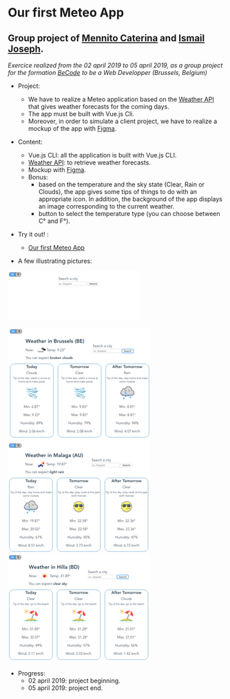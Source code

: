 
Our first Meteo App
=================================

Group project of [Mennito Caterina](https://github.com/caterinamennito) and [Ismail Joseph](https://github.com/Fesouille).
----------------------------------

*Exercice realized from the 02 april 2019 to 05 april 2019, as a group project for the formation [BeCode](https://www.becode.org/) to be a Web Developper (Brussels, Belgium)*


* Project:

	* We have to realize a Meteo application based on the [Weather API](https://openweathermap.org/api) that gives weather forecasts for the coming days.
	* The app must be built with Vue.js Cli. 
	* Moreover, in order to simulate a client project, we have to realize a mockup of the app with [Figma](https://www.figma.com/file/BbhLVl89FcFxnEIHAw5wmN/Meteo?node-id=0%3A1).

* Content:
	* Vue.js CLI: all the application is built with Vue.js CLI.
	* [Weather API](https://openweathermap.org/api): to retrieve weather forecasts.
	* Mockup with [Figma](https://www.figma.com/file/BbhLVl89FcFxnEIHAw5wmN/Meteo?node-id=0%3A1).
	* Bonus: 
		* based on the temperature and the sky state (Clear, Rain or Clouds), the app gives some tips of things to do with an appropriate icon. In addition, the background of the app displays an image corresponding to the current weather.
		* button to select the temperature type (you can choose between C° and F°).

* Try it out! :
	* [Our first Meteo App](https://fesouille.github.io/MeteoApp/)

* A few illustrating pictures:

![Screenshot Meteo app](img/meteoapp_1.png)

![Screenshot Meteo app](img/meteoapp_2.png)
![Screenshot Meteo app](img/meteoapp_3.png)
![Screenshot Meteo app](img/meteoapp_4.png)


* Progress: 
	* 02 april 2019: project beginning.
	* 05 april 2019: project end.
